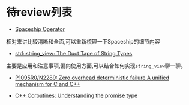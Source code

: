# 待review列表

- [Spaceship Operator](https://blog.tartanllama.xyz/spaceship-operator/)

相对来讲比较清晰和全面,可以重新梳理一下Spaceship的细节内容

- [std::string_view: The Duct Tape of String Types](https://blogs.msdn.microsoft.com/vcblog/2018/08/21/stdstring_view-the-duct-tape-of-string-types/)

主要是应用和注意事项,偏向使用方面,可以结合如何实现`string_view`聊一聊。


- [P1095R0/N2289: Zero overhead deterministic failure  A unified mechanism for C and C++](http://www.open-std.org/jtc1/sc22/wg14/www/docs/n2289.pdf)

- [C++ Coroutines: Understanding the promise type](https://lewissbaker.github.io/2018/09/05/understanding-the-promise-type)
